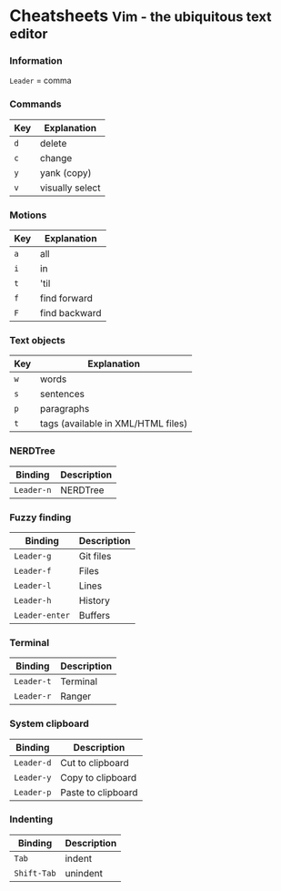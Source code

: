 <div class="page-header">
  <h1>Cheatsheets <small>Vim - the ubiquitous text editor</small></h1>
</div>

### Information
`Leader` = comma

### Commands
Key | Explanation
--- | ---
`d` | delete
`c` | change
`y` | yank (copy)
`v` | visually select

### Motions
Key | Explanation
--- | ---
`a` | all
`i` | in
`t` | 'til
`f` | find forward
`F` | find backward

### Text objects
Key | Explanation
--- | ---
`w` | words
`s` | sentences
`p` | paragraphs
`t` | tags (available in XML/HTML files)

### NERDTree
Binding | Description
--- | ---
`Leader-n` | NERDTree

### Fuzzy finding
Binding | Description
--- | ---
`Leader-g` | Git files
`Leader-f` | Files
`Leader-l` | Lines
`Leader-h` | History
`Leader-enter` | Buffers

### Terminal
Binding | Description
--- | ---
`Leader-t` | Terminal
`Leader-r` | Ranger

### System clipboard
Binding | Description
--- | ---
`Leader-d` | Cut to clipboard
`Leader-y` | Copy to clipboard
`Leader-p` | Paste to clipboard

### Indenting
Binding | Description
--- | ---
`Tab` | indent
`Shift-Tab` | unindent

